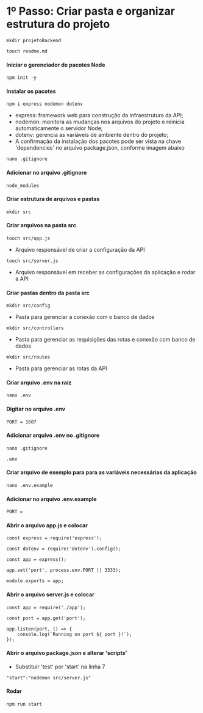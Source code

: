 # 1º Passo: Criar pasta e organizar estrutura do projeto


```
mkdir projetoBackend
```

```
touch readme.md
```

#### Iniciar o gerenciador de pacotes Node
```
npm init -y
```

#### Instalar os pacotes
```
npm i express nodemon dotenv
```
* express: framework web para construção da infraestrutura da API;
* nodemon: monitora as mudanças nos arquivos do projeto e reinicia automaticamente o servidor Node;
* dotenv: gerencia as variáveis de ambiente dentro do projeto;
* A confirmação da instalação dos pacotes pode ser vista na chave 'dependencies' no arquivo package.json, conforme imagem abaixo

```
nano .gitignore
```

#### Adicionar no arquivo .gitignore
```
node_modules
```

#### Criar estrutura de arquivos e pastas
```
mkdir src
```

#### Criar arquivos na pasta src
```
touch src/app.js
```
* Arquivo responsável de criar a configuração da API
```
touch src/server.js
```
* Arquivo responsável em receber as configurações da aplicação e rodar a API

#### Criar pastas dentro da pasta src
```
mkdir src/config
```
* Pasta para gerenciar a conexão com o banco de dados
```
mkdir src/controllers
```
* Pasta para gerenciar as requisições das rotas e conexão com banco de dados
```
mkdir src/routes
```
* Pasta para gerenciar as rotas da API


#### Criar arquivo .env na raiz

```
nano .env
```

#### Digitar no arquivo .env
```
PORT = 1607
```

#### Adicionar arquivo .env no .gitignore
```
nano .gitignore
```
```
.env
```

#### Criar arquivo de exemplo para para as variáveis necessárias da aplicação
```
nano .env.example
```

#### Adicionar no arquivo .env.example
```
PORT = 
```

#### Abrir o arquivo app.js e colocar
```
const express = require('express');
```

```
const dotenv = require('dotenv').config();
```

```
const app = express();
```

```
app.set('port', process.env.PORT || 3333);
```

```
module.exports = app;
```

#### Abrir o arquivo server.js e colocar
```
const app = require('./app');
```

```
const port = app.get('port');
```

```
app.listen(port, () => {
    console.log(`Running on port ${ port }!`);
});
```

#### Abrir o arquivo package.json e alterar 'scripts'
* Substituir 'test' por 'start' na linha 7
```
"start":"nodemon src/server.js"
```

#### Rodar
```
npm run start
```

